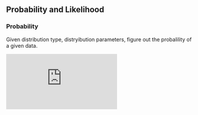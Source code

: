 ## Probability and Likelihood

### Probability
Given distribution type, distryibution parameters, figure out the probalility of a given data.

![probability](https://latex.codecogs.com/gif.latex?p%28%5Ctext%7Bdata%7D%7C%5Ctheta%2C%20%5Cmu%29)